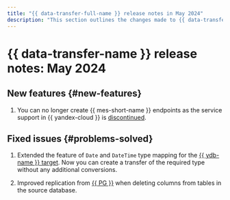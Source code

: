 ```yaml
---
title: "{{ data-transfer-full-name }} release notes in May 2024"
description: "This section outlines the changes made to {{ data-transfer-name }} in May 2024."
---
```


# {{ data-transfer-name }} release notes: May 2024

## New features {#new-features}

1. You can no longer create {{ mes-short-name }} endpoints as the service support in {{ yandex-cloud }} is [discontinued](../../managed-elasticsearch).


## Fixed issues {#problems-solved}

1. Extended the feature of `Date` and `DateTime` type mapping for the [{{ ydb-name }} target](../operations/endpoint/target/yandex-database.md). Now you can create a transfer of the required type without any additional conversions.

1. Improved replication from [{{ PG }}](../operations/endpoint/source/postgresql.md) when deleting columns from tables in the source database.